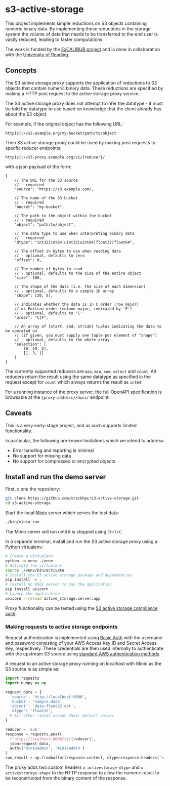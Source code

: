 # s3-active-storage

This project implements simple reductions on S3 objects containing numeric binary data.
By implementing these reductions in the storage system the volume of data that needs to be
transferred to the end user is vastly reduced, leading to faster computations.

The work is funded by the
[ExCALIBUR project](https://www.metoffice.gov.uk/research/approach/collaboration/spf/excalibur)
and is done in collaboration with the
[University of Reading](http://www.reading.ac.uk/).

## Concepts

The S3 active storage proxy supports the application of reductions to S3 objects that contain numeric binary data. These reductions are specified by making a HTTP post request to the active storage proxy service.

The S3 active storage proxy does not attempt to infer the datatype - it must be told the datatype to use based on knowledge that the client already has about the S3 object.

For example, if the original object has the following URL:

```
http[s]://s3.example.org/my-bucket/path/to/object
```

Then S3 active storage proxy could be used by making post requests to specfic reducer endpoints:

```
http[s]://s3-proxy.example.org/v1/{reducer}/
```

with a json payload of the form:

```
{
    // The URL for the S3 source
    // - required
    "source": "https://s3.example.com/,

    // The name of the S3 bucket
    // - required
    "bucket": "my-bucket",

    // The path to the object within the bucket
    // - required
    "object": "path/to/object",

    // The data type to use when interpreting binary data
    // - required
    "dtype": "int32|int64|uint32|uint64|float32|float64",

    // The offset in bytes to use when reading data
    // - optional, defaults to zero
    "offset": 0,

    // The number of bytes to read
    // - optional, defaults to the size of the entire object
    "size": 100,

    // The shape of the data (i.e. the size of each dimension) 
    // - optional, defaults to a simple 1D array
    "shape": [20, 5],

    // Indicates whether the data is in C order (row major)
    // or Fortran order (column major, indicated by 'F')
    // - optional, defaults to 'C'
    "order": "C|F",

    // An array of [start, end, stride] tuples indicating the data to be operated on
    // (if given, you must supply one tuple per element of "shape")
    // - optional, defaults to the whole array
    "selection": [
        [0, 19, 2],
        [1, 3, 1]
    ]
}
```

The currently supported reducers are `max`, `min`, `sum`, `select` and `count`. All reducers return the result using the same datatype as specified in the request except for `count` which always returns the result as `int64`.

For a running instance of the proxy server, the full OpenAPI specification is browsable at the `{proxy-address}/docs/` endpoint.


## Caveats

This is a very early-stage project, and as such supports limited functionality.

In particular, the following are known limitations which we intend to address:

  * Error handling and reporting is minimal
  * No support for missing data
  * No support for compressed or encrypted objects

## Install and run the demo server

First, clone the repository:

```sh
git clone https://github.com/stackhpc/s3-active-storage.git
cd s3-active-storage
```

Start the local [Minio](https://min.io/) server which serves the test data:

```sh
./bin/minio-run
```

The Minio server will run until it is stopped using `Ctrl+C`.

In a separate terminal, install and run the S3 active storage proxy using a Python virtualenv:

```sh
# Create a virtualenv
python -m venv ./venv
# Activate the virtualenv
source ./venv/bin/activate
# Install the S3 active storage package and dependencies
pip install -e .
# Install an ASGI server to run the application
pip install uvicorn
# Launch the application
uvicorn --reload active_storage.server:app
```

Proxy functionality can be tested using the [S3 active storage compliance suite](https://github.com/stackhpc/s3-active-storage-compliance-suite).


### Making requests to active storage endpoints

Request authentication is implemented using [Basic Auth](https://en.wikipedia.org/wiki/Basic_access_authentication) with the username and password consisting of your AWS Access Key ID and Secret Access Key, respectively. These credentials are then used internally to authenticate with the upstream S3 source using [standard AWS authentication methods](https://docs.aws.amazon.com/AmazonS3/latest/API/sigv4-auth-using-authorization-header.html)

A request to an active storage proxy running on localhost with Minio as the S3 source is as simple as:

```python
import requests
import numpy as np

request_data = {
  'source': 'http://localhost:9000',
  'bucket': 'sample-data',
  'object': 'data-float32.dat',
  'dtype': 'float32',
  # All other fields assume their default values
}

reducer = 'sum'
response = requests.post(
  f'http://localhost:8000/v1/{reducer}',
  json=request_data, 
  auth=('minioadmin', 'minioadmin')
)
sum_result = np.frombuffer(response.content, dtype=response.headers['x-activestorage-dtype'])
```

The proxy adds two custom headers `x-activestorage-dtype` and `x-activestrorage-shape` to the HTTP response to allow the numeric result to be reconstructed from the binary content of the response.
